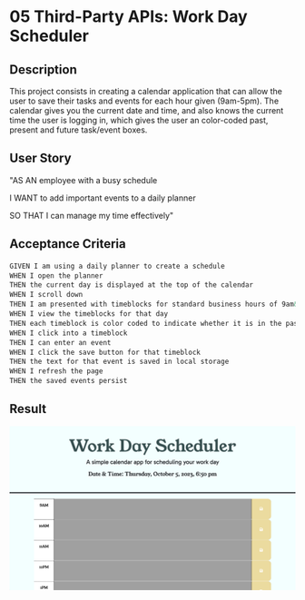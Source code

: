 # 05 Third-Party APIs: Work Day Scheduler

## Description

This project consists in creating a calendar application that can allow the user to save their tasks and events for each hour given (9am-5pm). The calendar gives you the current date and time, and also knows the current time the user is logging in, which gives the user an color-coded past, present and future task/event boxes.


## User Story


"AS AN employee with a busy schedule

I WANT to add important events to a daily planner

SO THAT I can manage my time effectively"


## Acceptance Criteria

```md
GIVEN I am using a daily planner to create a schedule
WHEN I open the planner
THEN the current day is displayed at the top of the calendar
WHEN I scroll down
THEN I am presented with timeblocks for standard business hours of 9am&ndash;5pm
WHEN I view the timeblocks for that day
THEN each timeblock is color coded to indicate whether it is in the past, present, or future
WHEN I click into a timeblock
THEN I can enter an event
WHEN I click the save button for that timeblock
THEN the text for that event is saved in local storage
WHEN I refresh the page
THEN the saved events persist
```

## Result

![Results here.](./Assets/PlannerResult.png)

